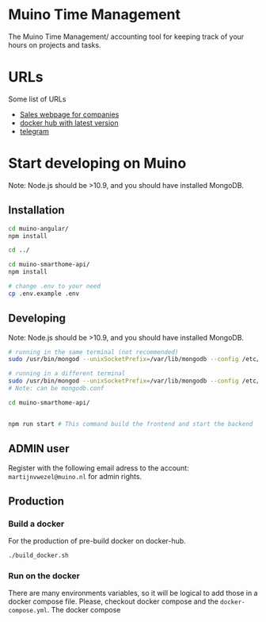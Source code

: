 
# Muino Time Management
The Muino Time Management/ accounting tool for keeping track of your hours on projects and tasks.  

# URLs 
Some list of URLs
* [Sales webpage for companies](https://sales.muino.nl)
* [docker hub with latest version](https://hub.docker.com/r/muino/time-management)
* [telegram](https://t.me/Muinonl)

# Start developing on Muino
Note: Node.js should be >10.9, and you should have installed MongoDB.
## Installation
``` bash 
cd muino-angular/
npm install

cd ../

cd muino-smarthome-api/
npm install

# change .env to your need
cp .env.example .env

```

## Developing
Note: Node.js should be >10.9, and you should have installed MongoDB.
``` bash 
# running in the same terminal (not recommended)
sudo /usr/bin/mongod --unixSocketPrefix=/var/lib/mongodb --config /etc/mongod.conf & 

# running in a different terminal 
sudo /usr/bin/mongod --unixSocketPrefix=/var/lib/mongodb --config /etc/mongod.conf 
# Note: can be mongodb.conf
```


``` bash 
cd muino-smarthome-api/


npm run start # This command build the frontend and start the backend

```
## ADMIN user
Register with the following email adress to the account: `martijnvwezel@muino.nl` for admin rights. 


## Production
### Build a docker
For the production of pre-build docker on docker-hub.
``` bash 
./build_docker.sh

```

### Run on the docker
There are many environments variables, so it will be logical to add those in a docker compose file. Please, checkout docker compose and the `docker-compose.yml`. The  docker compose 
